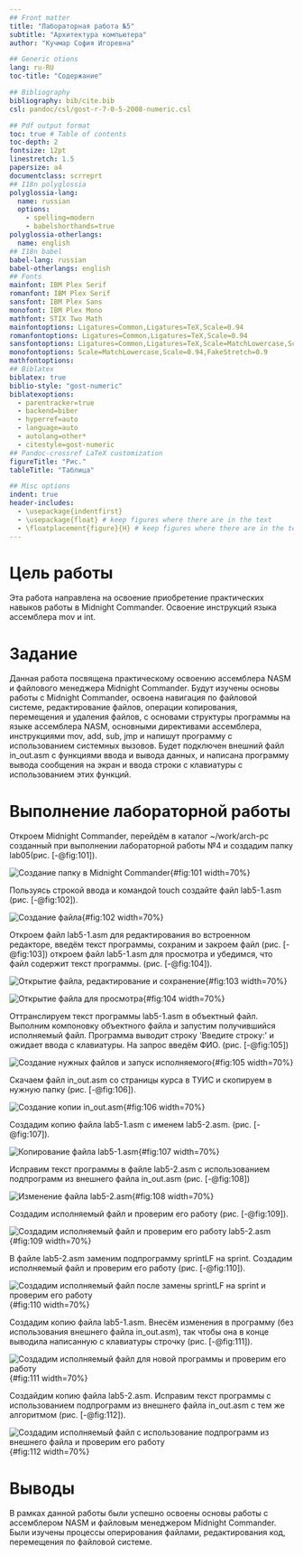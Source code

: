 ```yaml
---
## Front matter
title: "Лабораторная работа №5"
subtitle: "Архитектура компьютера"
author: "Кучмар София Игоревна"

## Generic otions
lang: ru-RU
toc-title: "Содержание"

## Bibliography
bibliography: bib/cite.bib
csl: pandoc/csl/gost-r-7-0-5-2008-numeric.csl

## Pdf output format
toc: true # Table of contents
toc-depth: 2
fontsize: 12pt
linestretch: 1.5
papersize: a4
documentclass: scrreprt
## I18n polyglossia
polyglossia-lang:
  name: russian
  options:
	- spelling=modern
	- babelshorthands=true
polyglossia-otherlangs:
  name: english
## I18n babel
babel-lang: russian
babel-otherlangs: english
## Fonts
mainfont: IBM Plex Serif
romanfont: IBM Plex Serif
sansfont: IBM Plex Sans
monofont: IBM Plex Mono
mathfont: STIX Two Math
mainfontoptions: Ligatures=Common,Ligatures=TeX,Scale=0.94
romanfontoptions: Ligatures=Common,Ligatures=TeX,Scale=0.94
sansfontoptions: Ligatures=Common,Ligatures=TeX,Scale=MatchLowercase,Scale=0.94
monofontoptions: Scale=MatchLowercase,Scale=0.94,FakeStretch=0.9
mathfontoptions:
## Biblatex
biblatex: true
biblio-style: "gost-numeric"
biblatexoptions:
  - parentracker=true
  - backend=biber
  - hyperref=auto
  - language=auto
  - autolang=other*
  - citestyle=gost-numeric
## Pandoc-crossref LaTeX customization
figureTitle: "Рис."
tableTitle: "Таблица"

## Misc options
indent: true
header-includes:
  - \usepackage{indentfirst}
  - \usepackage{float} # keep figures where there are in the text
  - \floatplacement{figure}{H} # keep figures where there are in the text
---
```


# Цель работы

Эта работа направлена на освоение приобретение практических навыков работы в Midnight Commander. Освоение инструкций языка ассемблера mov и int.

# Задание

Данная работа посвящена практическому освоению ассемблера NASM и файлового менеджера Midnight Commander. Будут изучены основы работы с Midnight Commander, освоена навигация по файловой системе, редактирование файлов, операции копирования, перемещения и удаления файлов, с основами структуры программы на языке ассемблера NASM, основными директивами ассемблера, инструкциями mov, add, sub, jmp и напишут программу с использованием системных вызовов. Будет подключен внешний файл in_out.asm с функциями ввода и вывода данных, и написана программу вывода сообщения на экран и ввода строки с клавиатуры с использованием этих функций.

# Выполнение лабораторной работы

Откроем Midnight Commander, перейдём в каталог ~/work/arch-pc созданный при выполнении лабораторной работы №4 и создадим папку lab05(рис. [-@fig:101]).

![Создание папку в Midnight Commander](image/101.png){#fig:101 width=70%}

Пользуясь строкой ввода и командой touch создайте файл lab5-1.asm (рис. [-@fig:102]).

![Создание файла](image/102.png){#fig:102 width=70%}

Откроем файл lab5-1.asm для редактирования во встроенном редакторе, введём текст программы, cохраним и закроем файл (рис. [-@fig:103]) откроем файл lab5-1.asm для просмотра и убедимся, что файл содержит текст программы. (рис. [-@fig:104]).

![Открытие файла, редактирование и сохранение](image/103.png){#fig:103 width=70%}

![Открытие файла для просмотра](image/104.png){#fig:104 width=70%}

Оттранслируем текст программы lab5-1.asm в объектный файл. Выполним компоновку объектного файла и запустим получившийся исполняемый файл. Программа выводит строку 'Введите строку:' и ожидает ввода с клавиатуры. На запрос введём ФИО. (рис. [-@fig:105]) 

![Создание нужных файлов и запуск исполняемого](image/105.png){#fig:105 width=70%}

Скачаем файл in_out.asm со страницы курса в ТУИС и скопируем в нужную папку (рис. [-@fig:106]).

![Создание копии in_out.asm](image/106.png){#fig:106 width=70%}

Создадим копию файла lab5-1.asm с именем lab5-2.asm. (рис. [-@fig:107]).

![Копирование файла lab5-1.asm](image/107.png){#fig:107 width=70%}

Исправим текст программы в файле lab5-2.asm с использованием подпрограмм из внешнего файла in_out.asm (рис. [-@fig:108])

![Изменение файла lab5-2.asm](image/108.png){#fig:108 width=70%}

Создадим исполняемый файл и проверим его работу (рис. [-@fig:109]).

![Создадим исполняемый файл и проверим его работу lab5-2.asm](image/109.png){#fig:109 width=70%}

В файле lab5-2.asm заменим подпрограмму sprintLF на sprint. Создадим исполняемый файл и проверим его работу (рис. [-@fig:110]).

![Создадим исполняемый файл после замены sprintLF на sprint и проверим его работу ](image/110.png){#fig:110 width=70%}

Создадим копию файла lab5-1.asm. Внесём изменения в программу (без использования внешнего файла in_out.asm), так чтобы она в конце выводила написанную с клавиатуры строчку (рис. [-@fig:111]).

![Создадим исполняемый файл для новой программы и проверим его работу](image/111.png){#fig:111 width=70%}

Создайдим копию файла lab5-2.asm. Исправим текст программы с использованием подпрограмм из внешнего файла in_out.asm с тем же алгоритмом (рис. [-@fig:112]).

![Создадим исполняемый файл с использование подпрограмм из внешнего файла и проверим его работу](image/112.png){#fig:112 width=70%}

# Выводы

В рамках данной работы были успешно освоены основы работы с ассемблером NASM и файловым менеджером Midnight Commander. Были изучены процессы оперирования файлами, редактирования код, перемещения по файловой системе.



